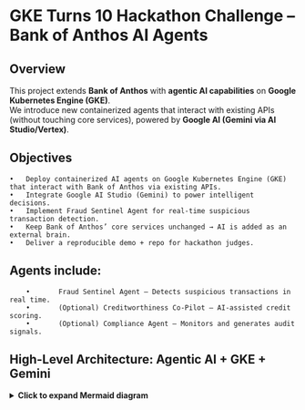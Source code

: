 # GKE Turns 10 Hackathon Challenge – Bank of Anthos AI Agents

## Overview
This project extends **Bank of Anthos** with **agentic AI capabilities** on **Google Kubernetes Engine (GKE)**.  
We introduce new containerized agents that interact with existing APIs (without touching core services), powered by **Google AI (Gemini via AI Studio/Vertex)**.  

## Objectives
	•	Deploy containerized AI agents on Google Kubernetes Engine (GKE) that interact with Bank of Anthos via existing APIs.
	•	Integrate Google AI Studio (Gemini) to power intelligent decisions.
	•	Implement Fraud Sentinel Agent for real-time suspicious transaction detection.
	•	Keep Bank of Anthos’ core services unchanged → AI is added as an external brain.
	•	Deliver a reproducible demo + repo for hackathon judges.

## Agents include:
        •       Fraud Sentinel Agent – Detects suspicious transactions in real time.
        •       (Optional) Creditworthiness Co-Pilot – AI-assisted credit scoring.
        •       (Optional) Compliance Agent – Monitors and generates audit signals.

## High-Level Architecture: Agentic AI + GKE + Gemini

<details>
<summary><strong>Click to expand Mermaid diagram</strong></summary>

```mermaid
---
config:
  theme: neo-dark
  layout: elk
---
flowchart LR
 subgraph BoA["Bank of Anthos (unchanged core services)"]
        FE["Frontend (LB)"]
        USERSVC["User Service"]
        TXN["Transaction History"]
        LEDGER["Ledger Writer/Reader"]
        CONTACTS["Contacts"]
  end
 subgraph AgentsNS["Agents Namespace"]
        ADK["ADK Agent Gateway (Fraud Agent)\nFastAPI /fraud/score"]
        MCP["MCP Server\nBoA API Tools via MCP"]
  end
 subgraph GKE["Google Kubernetes Engine (GKE) Cluster"]
    direction LR
        BoA
        AgentsNS
  end
 subgraph GoogleAI["Google AI"]
        STUDIO["Gemini via AI Studio\n(API Key)"]
        VERTEX["Gemini via Vertex AI\n(Service Account)"]
  end
    FE -- User actions create/echo transactions --> USERSVC
    USERSVC --> TXN
    FE -. demo call .-> ADK
    ADK -- curl/Swagger --> ADK
    ADK -- MCP Tools: getUserProfile/getTransactions --> MCP
    MCP -- REST calls --> TXN & USERSVC
    ADK -- Score Prompt --> STUDIO
    ADK -. optional .-> VERTEX
    ADK -- JSON Decision\n(risk_score, decision, reasons) --> FE
    A2A["Creditworthiness Co-Pilot\n(optional)"] -. influence .-> ADK
    ADK -. A2A signal .-> A2A
    KAI["kubectl-ai\n(optional)"] -. intent .-> GKE
     ADK:::primary
     MCP:::primary
    classDef primary fill:#0ea5e9,stroke:#0369a1,color:#fff
    style GoogleAI fill:#fff,stroke:#999,stroke-width:1px,stroke-dasharray: 5 5

```
## Directory Structure (validated)
```
.
├── agents
│   ├── adk-python
│   │   ├── app
│   │   ├── Dockerfile
│   │   └── requirements.txt
│   └── mcp-server
│       ├── Dockerfile
│       ├── main.py
│       └── requirements.txt
├── bank-of-anthos        # Upstream microservices (unchanged)
├── infra/k8s             # Deployment manifests for new agents
├── docs                  # Logs + bootstrap notes
├── screenshots.sh        # Automated verification script
└── README.md             # (this file)
```
## Quickstart - To reproduce the demo quickly:

```
# 0. Clone repo
git clone https://github.com/M10vir/boa-agent-hackathon.git
cd boa-agent-hackathon

# 1. Port-forward the AI agent gateway (agents namespace → local:8082)
kubectl -n agents port-forward svc/adk-gateway 8082:8080

# 2. Health check
curl -sS http://localhost:8082/healthz | jq .

# 3. Test a low-risk transaction
curl -sS -H 'accept: application/json' \
  -X POST "http://localhost:8082/fraud/score?user_id=TESTUSER&txn_id=txn-allow&amount=1200&merchant=Coffee&geo=US" \
  | jq '{risk_score,decision,ai_backend,reasons}'

# 4. Test a higher-risk transaction
curl -sS -H 'accept: application/json' \
  -X POST "http://localhost:8082/fraud/score?user_id=TESTUSER&txn_id=txn-review&amount=6200&merchant=Electronics&geo=US" \
  | jq '{risk_score,decision,ai_backend,reasons}'

Expected:
	•	Low amount → ALLOW with reasons.
	•	High amount → REVIEW with reasons.
	•	ai_backend → "studio" confirms AI Studio path is active.
```
## Known Issues / Limitations
	•	Vertex path optional → Prepared but not shown in demo (AI Studio chosen for stability + time).
	•	Fraud Sentinel only → Creditworthiness and Compliance agents not fully implemented.
